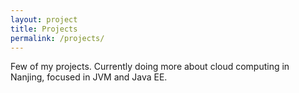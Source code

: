 ```yaml
---
layout: project
title: Projects
permalink: /projects/
---
```


Few of my projects. Currently doing more about cloud computing in Nanjing, focused in JVM and Java EE.
